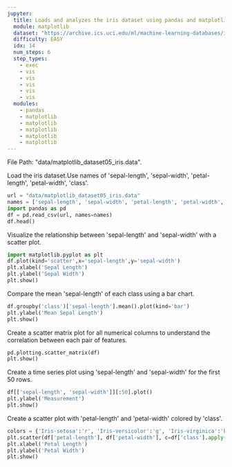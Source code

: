 ```yaml
---
jupyter:
  title: Loads and analyzes the iris dataset using pandas and matplotlib, and creates various visualizations
  module: matplotlib
  dataset: "https://archive.ics.uci.edu/ml/machine-learning-databases/iris/iris.data"
  difficulty: EASY
  idx: 14
  num_steps: 6
  step_types:
    - exec
    - vis
    - vis
    - vis  
    - vis
    - vis
  modules: 
    - pandas
    - matplotlib
    - matplotlib
    - matplotlib
    - matplotlib
    - matplotlib
---
```


File Path: "data/matplotlib_dataset05_iris.data".

Load the iris dataset.Use names of 'sepal-length', 'sepal-width', 'petal-length', 'petal-width', 'class'.
```python
url = "data/matplotlib_dataset05_iris.data"
names = ['sepal-length', 'sepal-width', 'petal-length', 'petal-width', 'class']
import pandas as pd
df = pd.read_csv(url, names=names)
df.head()
```

Visualize the relationship between 'sepal-length' and 'sepal-width' with a scatter plot.
```python
import matplotlib.pyplot as plt
df.plot(kind='scatter',x='sepal-length',y='sepal-width')
plt.xlabel('Sepal Length')
plt.ylabel('Sepal Width')
plt.show()
```

Compare the mean 'sepal-length' of each class using a bar chart.
```python
df.groupby('class')['sepal-length'].mean().plot(kind='bar')
plt.ylabel('Mean Sepal Length')
plt.show()
```

Create a scatter matrix plot for all numerical columns to understand the correlation between each pair of features.
```python
pd.plotting.scatter_matrix(df)
plt.show()
```

Create a time series plot using 'sepal-length' and 'sepal-width' for the first 50 rows.
```python
df[['sepal-length', 'sepal-width']][:50].plot()
plt.ylabel('Measurement')
plt.show()
```

Create a scatter plot with 'petal-length' and 'petal-width' colored by 'class'.
```python
colors = {'Iris-setosa':'r', 'Iris-versicolor':'g', 'Iris-virginica':'b'}
plt.scatter(df['petal-length'], df['petal-width'], c=df['class'].apply(lambda x: colors[x]))
plt.xlabel('Petal Length')
plt.ylabel('Petal Width')
plt.show()
```
